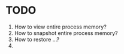 # TODO

1. How to view entire process memory?
2. How to snapshot entire process memory?
3. How to restore ...?
4. 